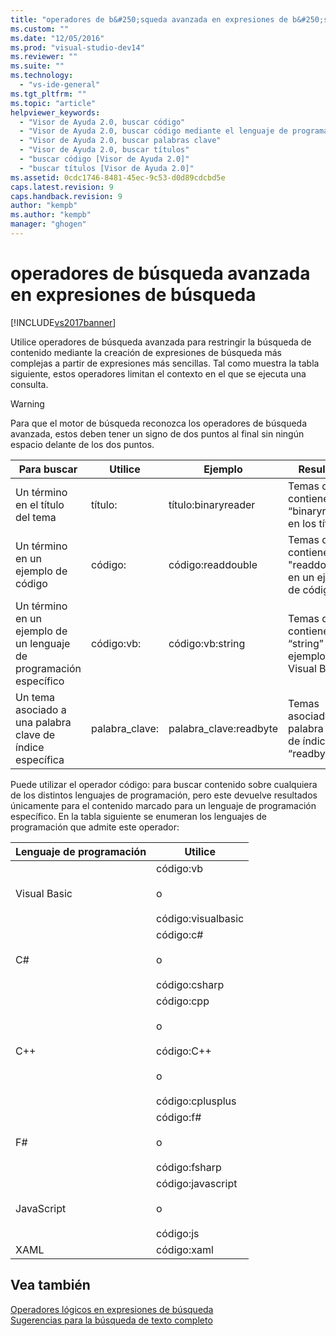```yaml
---
title: "operadores de b&#250;squeda avanzada en expresiones de b&#250;squeda | Microsoft Docs"
ms.custom: ""
ms.date: "12/05/2016"
ms.prod: "visual-studio-dev14"
ms.reviewer: ""
ms.suite: ""
ms.technology: 
  - "vs-ide-general"
ms.tgt_pltfrm: ""
ms.topic: "article"
helpviewer_keywords: 
  - "Visor de Ayuda 2.0, buscar código"
  - "Visor de Ayuda 2.0, buscar código mediante el lenguaje de programación"
  - "Visor de Ayuda 2.0, buscar palabras clave"
  - "Visor de Ayuda 2.0, buscar títulos"
  - "buscar código [Visor de Ayuda 2.0]"
  - "buscar títulos [Visor de Ayuda 2.0]"
ms.assetid: 0cdc1746-8481-45ec-9c53-d0d89cdcbd5e
caps.latest.revision: 9
caps.handback.revision: 9
author: "kempb"
ms.author: "kempb"
manager: "ghogen"
---
```

# operadores de b&#250;squeda avanzada en expresiones de b&#250;squeda
[!INCLUDE[vs2017banner](../code-quality/includes/vs2017banner.md)]

Utilice operadores de búsqueda avanzada para restringir la búsqueda de contenido mediante la creación de expresiones de búsqueda más complejas a partir de expresiones más sencillas.  Tal como muestra la tabla siguiente, estos operadores limitan el contexto en el que se ejecuta una consulta.  
  
> [!WARNING]
>  Para que el motor de búsqueda reconozca los operadores de búsqueda avanzada, estos deben tener un signo de dos puntos al final sin ningún espacio delante de los dos puntos.  
  
|Para buscar|Utilice|Ejemplo|Resultado|  
|-----------------|-------------|-------------|---------------|  
|Un término en el título del tema|título:|título:binaryreader|Temas que contienen “binaryreader” en los títulos.|  
|Un término en un ejemplo de código|código:|código:readdouble|Temas que contienen "readdouble" en un ejemplo de código.|  
|Un término en un ejemplo de un lenguaje de programación específico|código:vb:|código:vb:string|Temas que contienen “string” en un ejemplo de Visual Basic.|  
|Un tema asociado a una palabra clave de índice específica|palabra\_clave:|palabra\_clave:readbyte|Temas asociados a la palabra clave de índice “readbyte”.|  
  
 Puede utilizar el operador código: para buscar contenido sobre cualquiera de los distintos lenguajes de programación, pero este devuelve resultados únicamente para el contenido marcado para un lenguaje de programación específico.  En la tabla siguiente se enumeran los lenguajes de programación que admite este operador:  
  
|Lenguaje de programación|Utilice|  
|------------------------------|-------------|  
|Visual Basic|código:vb<br /><br /> o<br /><br /> código:visualbasic|  
|C\#|código:c\#<br /><br /> o<br /><br /> código:csharp|  
|C\+\+|código:cpp<br /><br /> o<br /><br /> código:C\+\+<br /><br /> o<br /><br /> código:cplusplus|  
|F\#|código:f\#<br /><br /> o<br /><br /> código:fsharp|  
|JavaScript|código:javascript<br /><br /> o<br /><br /> código:js|  
|XAML|código:xaml|  
  
## Vea también  
 [Operadores lógicos en expresiones de búsqueda](../ide/logical-operators-in-search-expressions.md)   
 [Sugerencias para la búsqueda de texto completo](../ide/full-text-search-tips.md)